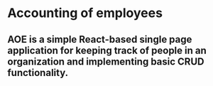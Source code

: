 # Accounting of employees

## AOE is a simple React-based single page application for keeping track of people in an organization and implementing basic CRUD functionality.
